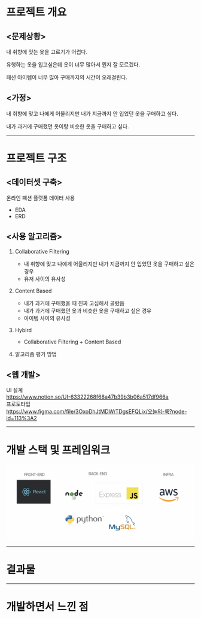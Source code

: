 # 프로젝트 개요
## <문제상황>
내 취향에 맞는 옷을 고르기가 어렵다. 

유행하는 옷을 입고싶은데 옷이 너무 많아서 뭔지 잘 모르겠다.

패션 아이템이 너무 많아 구매까지의 시간이 오래걸린다.

## <가정>
내 취향에 맞고 나에게 어울리지만 내가 지금까지 안 입었던 옷을 구매하고 싶다.

내가 과거에 구매했던 옷이랑 비슷한 옷을 구매하고 싶다.  

--------------
# 프로젝트 구조
## <데이터셋 구축>
온라인 패션 플랫폼 데이터 사용  
* EDA  
* ERD

## <사용 알고리즘>
1. Collaborative Filtering 
    - 내 취향에 맞고 나에게 어울리지만 내가 지금까지 안 입었던 옷을 구매하고 싶은 경우
    - 유저 사이의 유사성

2. Content Based  
    - 내가 과거에 구매했을 때 진짜 고심해서 골랐음
    - 내가 과거에 구매했던 옷과 비슷한 옷을 구매하고 싶은 경우
    - 아이템 사이의 유사성

3. Hybird
    - Collaborative Filtering + Content Based

4. 알고리즘 평가 방법

## <웹 개발>
UI 설계  
https://www.notion.so/UI-63322268f68a47b39b3b06a517df966a  
프로토타입  
https://www.figma.com/file/3OxoDhJtMDWrTDgsEFQLix/오늘의-룩?node-id=113%3A2


----------
# 개발 스택 및 프레임워크
![Stack](./img/Stack.png)


----------
# 결과물


------------
# 개발하면서 느낀 점
